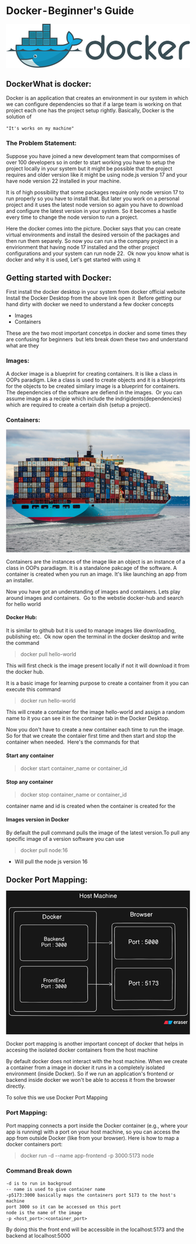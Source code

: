 # Docker - Beginner's Guide 

<img src="assets/logo.png" />

## DockerWhat is docker: 

Docker is an application that creates an environment in our system in which we can configure dependencies so that if a large team is working on that project each one has the project setup rightly.
Basically, Docker is the solution of

`"It's works on my machine"`

### The Problem Statement:

Suppose you have joined a new development team that compormises of over 100 developers so in order to start working you have to setup the project locally in your system but it might be possible that the project requires and older version like it might be using node.js version 17 and your have node version 22 installed in your machine.

It is of high possibility that some packages require only node version 17 to run properly so you have to install that. But later you work on a personal project and it uses the latest node version so again you have to download and configure the latest version in your system. So it becomes a hastle every time to change the node version to run a project.

Here the docker comes into the picture. Docker says that you can create virtual environments and install the desired versoin of the packages and then run them separely. So now you can run a the company project in a envirionment that having node 17 installed and the other project configurations and your system can run node 22. 
Ok now you know what is docker and why it is used, Let's get started with using it

## Getting started with Docker:

First install the docker desktop in your system from docker official website 
Install the Docker Desktop from the above link open it 
Before getting our hand dirty with docker we need to understand a few docker concepts

- Images
- Containers

These are the two most important concetps in docker and some times they are confusing for beginners 
but lets break down these two and understand what are they

### Images:

A docker image is a blueprint for creating containers. It is like a class in OOPs paradigm. Like a class is used to create objects and it is a blueprints for the objects to be created similary image is a blueprint for containers. The dependencies of the software are defiend in the images. 
Or you can assume image as a recipie which include the indrigidents(dependencies) which are required to create a certain dish (setup a project).

### Containers: 

<img src="assets/containers.jpg">

Containers are the instances of the image like an object is an instance of a class in OOPs paradiagm. It is a standalone pakcage of the software. A container is created when you run an image. It's like launching an app from an installer.

Now you have got an understanding of images and containers. Lets play around images and containers. 
Go to the webstie docker-hub and search for hello world

#### Docker Hub:

It is similar to github but it is used to manage images like downloading, publishing etc. 
Ok now open the terminal in the docker desktop and write the command

> docker pull hello-world

This will first check is the image present locally if not it will download it from the docker hub.

It is a basic image for learning purpose to create a container from it you can execute this command

> docker run hello-world

This will create a container for the image hello-world and assign a random name to it you can see it in the container tab in the Docker Desktop.

Now you don't have to create a new container each time to run the image. So for that we create the contaier first time and then start and stop the container when needed. 
Here's the commands for that

#### Start any container

> docker start container_name or container_id

#### Stop any container

> docker stop container_name or container_id

container name and id is created when the container is created for the

#### Images version in Docker

By default the pull command pulls the image of the latest version.To pull any specific image of a version software you can use

> docker pull node:16

- Will pull the node js version 16

## Docker Port Mapping:

<img src="assets/portMapping.png">

Docker port mapping is another important concept of docker that helps in accesing the isolated docker containers from the host machine

By default docker does not interact with the host machine. When we create a container from a image in docker it runs in a completely isolated environment (inside Docker). So if we run an application's frontend or backend inside docker we won't be able to access it from the browser directly.

To solve this we use Docker Port Mapping

### Port Mapping:

Port mapping connects a port inside the Docker container (e.g., where your app is running) with a port on your host machine, so you can access the app from outside Docker (like from your browser).
Here is how to map a docker containers port:

> docker run -d --name app-frontend -p 3000:5173 node

### Command Break down

```
-d is to run in backgroud
-- name is used to give container name
-p5173:3000 basically maps the containers port 5173 to the host's machine
port 3000 so it can be accessed on this port
node is the name of the image
-p <host_port>:<container_port>
```

By doing this the front end will be accessible in the localhost:5173 and the backend at localhost:5000
